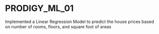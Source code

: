 # PRODIGY_ML_01
Implemented a Linear Regression Model to predict the house prices based on number of rooms, floors, and square foot of areas
